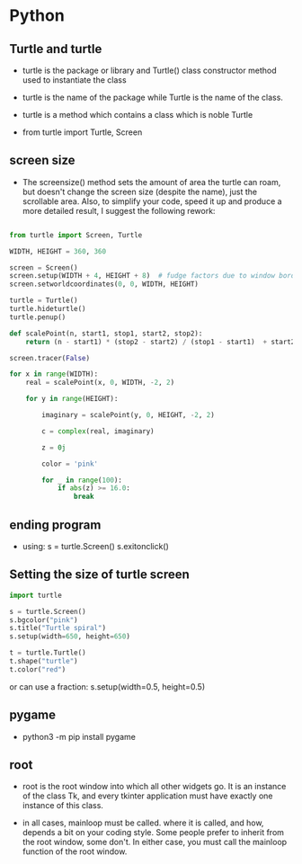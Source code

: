 # Python

## Turtle and turtle

* turtle is the package or library and Turtle() class constructor method used to instantiate the class

* turtle is the name of the package while Turtle is the name of the class.

* turtle is a method which contains a class which is noble Turtle

* from turtle import Turtle, Screen

## screen size

* The screensize() method sets the amount of area the turtle can roam, but doesn't change the screen size (despite the name), just the scrollable area. Also, to simplify your code, speed it up and produce a more detailed result, I suggest the following rework:

```python 

from turtle import Screen, Turtle

WIDTH, HEIGHT = 360, 360

screen = Screen()
screen.setup(WIDTH + 4, HEIGHT + 8)  # fudge factors due to window borders & title bar
screen.setworldcoordinates(0, 0, WIDTH, HEIGHT)

turtle = Turtle()
turtle.hideturtle()
turtle.penup()

def scalePoint(n, start1, stop1, start2, stop2):
    return (n - start1) * (stop2 - start2) / (stop1 - start1)  + start2

screen.tracer(False)

for x in range(WIDTH):
    real = scalePoint(x, 0, WIDTH, -2, 2)

    for y in range(HEIGHT):

        imaginary = scalePoint(y, 0, HEIGHT, -2, 2)

        c = complex(real, imaginary)

        z = 0j

        color = 'pink'

        for _ in range(100):
            if abs(z) >= 16.0:
                break
```

## ending program

* using:
s = turtle.Screen()
s.exitonclick()

## Setting the size of turtle screen

```python
import turtle

s = turtle.Screen()
s.bgcolor("pink")
s.title("Turtle spiral")
s.setup(width=650, height=650)

t = turtle.Turtle()
t.shape("turtle")
t.color("red")
```

or can use a fraction:
s.setup(width=0.5, height=0.5)

## pygame

* python3 -m pip install pygame

## root

* root is the root window into which all other widgets go. It is an instance of the class Tk, and every tkinter application must have exactly one instance of this class.

* in all cases, mainloop must be called. where it is called, and how, depends a bit on your coding style. Some people prefer to inherit from the root window, some don't. In either case, you must call the mainloop function of the root window.
